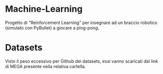 # Machine-Learning

Progetto di "Reinforcement Learning" per insegnare ad un braccio robotico (simulato con PyBullet) a giocare a ping-pong.



# Datasets

Visto il peso eccessivo per Github dei datasets, essi vanno scaricati dal link di MEGA presente nella relativa cartella.
